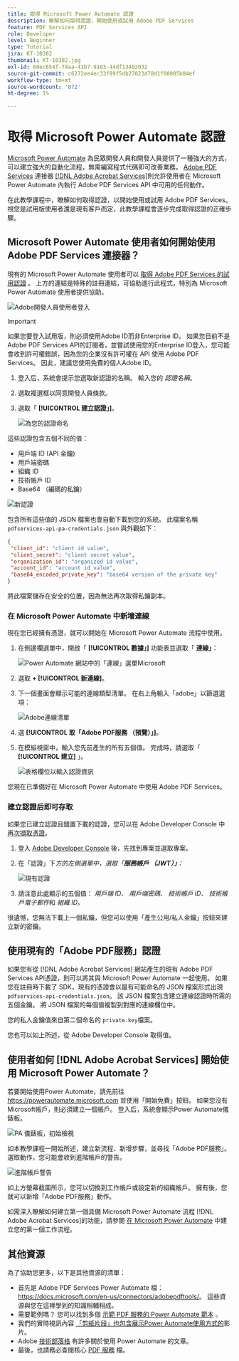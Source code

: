 ```yaml
---
title: 取得 Microsoft Power Automate 認證
description: 瞭解如何取得認證，開始使用或試用 Adobe PDF Services
feature: PDF Services API
role: Developer
level: Beginner
type: Tutorial
jira: KT-10382
thumbnail: KT-10382.jpg
exl-id: 68ec654f-74aa-41b7-9103-44df13402032
source-git-commit: c6272ee4ec33f89f5db27023d78d1f08005b04ef
workflow-type: tm+mt
source-wordcount: '872'
ht-degree: 1%

---
```


# 取得 Microsoft Power Automate 認證

[Microsoft Power Automate](https://powerautomate.microsoft.com/) 為民眾開發人員和開發人員提供了一種強大的方式，可以建立強大的自動化流程，無需編寫程式代碼即可改善業務。 [Adobe PDF Services](https://us.flow.microsoft.com/en-us/connectors/shared_adobepdftools/adobe-pdf-services/) 連接器 [[!DNL Adobe Acrobat Services]](https://developer.adobe.com/document-services)則允許使用者在 Microsoft Power Automate 內執行 Adobe PDF Services API 中可用的任何動作。

在此教學課程中，瞭解如何取得認證，以開始使用或試用 Adobe PDF Services。 視您是試用版使用者還是現有客戶而定，此教學課程會逐步完成取得認證的正確步驟。

## Microsoft Power Automate 使用者如何開始使用 Adobe PDF Services 連接器？

現有的 Microsoft Power Automate 使用者可以 [取得 Adobe PDF Services 的試用認證](https://www.adobe.com/go/powerautomate_getstarted_tw) 。 上方的連結是特殊的註冊連結，可協助進行此程式，特別為 Microsoft Power Automate 使用者提供協助。

![Adobe開發人員使用者登入](assets/credentials_1.png)


>[!IMPORTANT]
> 如果您要登入試用版，則必須使用Adobe ID而非Enterprise ID。 如果您目前不是 Adobe PDF Services API的訂閱者，並嘗試使用您的Enterprise ID登入，您可能會收到許可權錯誤，因為您的企業沒有許可權在 API 使用 Adobe PDF Services。 因此，建議您使用免費的個人Adobe ID。
>

1. 登入后，系統會提示您選取新認證的名稱。 輸入您的 *認證名稱*。
1. 選取複選框以同意開發人員條款。
1. 選取「 **[!UICONTROL 建立認證」]**。

   ![為您的認證命名](assets/credentials_2.png)

這些認證包含五個不同的值：

* 用戶端 ID (API 金鑰)
* 用戶端密碼
* 組織 ID
* 技術帳戶 ID
* Base64 （編碼的私鑰）

![新認證](assets/credentials_3.png)

包含所有這些值的 JSON 檔案也會自動下載到您的系統。 此檔案名稱 `pdfservices-api-pa-credentials.json` 與外觀如下：

```json
{
 "client_id": "client id value",
 "client_secret": "client secret value",
 "organization_id": "organized id value",
 "account_id": "account id value",
 "base64_encoded_private_key": "base64 version of the private key"
}
```

將此檔案儲存在安全的位置，因為無法再次取得私鑰副本。

### 在 Microsoft Power Automate 中新增連線

現在您已經擁有憑證，就可以開始在 Microsoft Power Automate 流程中使用。

1. 在側邊欄選單中，開啟「 **[!UICONTROL 數據」]** 功能表並選取「 **連線」**：

   ![Power Automate 網站中的「連線」選單Microsoft](assets/credentials_4.png)

1. 選取 **+ [!UICONTROL 新連線]**。

1. 下一個畫面會顯示可能的連線類型清單。 在右上角輸入「adobe」以篩選選項：

   ![Adobe連線清單](assets/credentials_5.png)

1. 選 **[!UICONTROL 取「Adobe PDF服務 （預覽）」]**。
1. 在模組視窗中，輸入您先前產生的所有五個值。 完成時，請選取「 **[!UICONTROL 建立]** 」。

   ![表格欄位以輸入認證資訊](assets/credentials_6.png)

您現在已準備好在 Microsoft Power Automate 中使用 Adobe PDF Services。

### 建立認證后即可存取

如果您已建立認證且錯置下載的認證，您可以在 Adobe Developer Console 中 [再次擷取憑證](https://developer.adobe.com/console)。

1. 登入 [Adobe Developer Console](https://developer.adobe.com/console) 後，先找到專案並選取專案。
1. 在「認證」下&#x200B;*方的左側選單中，選取「**服務帳戶 （JWT）」**：*

   ![現有認證](assets/credentials_7.png)

1. 請注意此處顯示的五個值： *用戶端 ID*、 *用戶端密碼*、 *技術帳戶 ID*、 *技術帳戶電子郵件*&#x200B;和 *組織 ID*。

很遺憾，您無法下載上一個私鑰，但您可以使用「產生公用/私人金鑰」按鈕來建立新的密鑰。

## 使用現有的「Adobe PDF服務」認證

如果您有從 [!DNL Adobe Acrobat Services] 網站產生的現有 Adobe PDF Services API憑證，則可以將其與 Microsoft Power Automate 一起使用。 如果您在註冊時下載了 SDK，現有的憑證會以最有可能命名的 JSON 檔案形式出現`pdfservices-api-credentials.json`。 該 JSON 檔案包含建立連線認證時所需的五個金鑰。 將 JSON 檔案的每個值複製到對應的連線欄位中。

您的私人金鑰值來自第二個命名的 `private.key`檔案。

您也可以如上所述，從 Adobe Developer Console 取得值。

## 使用者如何 [!DNL Adobe Acrobat Services] 開始使用 Microsoft Power Automate？

若要開始使用Power Automate，請先前往 <https://powerautomate.microsoft.com> 並使用「開始免費」按鈕。 如果您沒有Microsoft帳戶，則必須建立一個帳戶。 登入后，系統會顯示Power Automate儀錶板。

![PA 儀錶板，初始檢視](assets/credentials_8.png)

如本教學課程一開始所述，建立新流程、新增步驟，並尋找「Adobe PDF服務」。 選取動作，您可能會收到進階帳戶的警告。

![進階帳戶警告](assets/credentials_9.png)

如上方螢幕截圖所示，您可以切換到工作帳戶或設定新的組織帳戶。 擁有後，您就可以新增「Adobe PDF服務」動作。

如需深入瞭解如何建立第一個具備 Microsoft Power Automate 流程 [!DNL Adobe Acrobat Services]的功能，請參閱 [在 Microsoft Power Automate](https://experienceleague.adobe.com/zh-hant/docs/acrobat-services-learn/tutorials/pdfservices/create-workflow-power-automate) 中建立您的第一個工作流程。

## 其他資源

為了協助您更多，以下是其他資源的清單：

* 首先是 Adobe PDF Services Power Automate 檔： <https://docs.microsoft.com/en-us/connectors/adobepdftools/>。 這些資源與您在這裡學到的知識相輔相成。
* 需要範例嗎？ 您可以找到多個 [示範 PDF 服務的 Power Automate 範本](https://powerautomate.microsoft.com/en-us/connectors/details/shared_adobepdftools/adobe-pdf-services/) 。
* 我們的實時視訊內容 [「剪紙片段」也包含展示Power Automate使用方式的](https://www.youtube.com/playlist?list=PLcVEYUqU7VRe4sT-Bf8flvRz1XXUyGmtF)影片。
* Adobe [技術部落格](https://medium.com/adobetech/tagged/microsoft-power-automate) 有許多關於使用 Power Automate 的文章。
* 最後，也請務必查閱核心 [PDF 服務](https://developer.adobe.com/document-services/docs/overview/) 檔。
